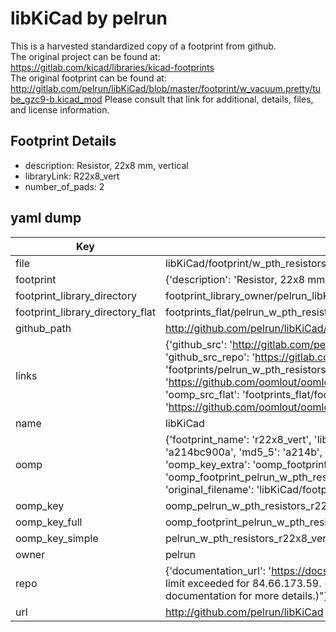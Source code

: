 # libKiCad by pelrun  
This is a harvested standardized copy of a footprint from github.  
The original project can be found at:  
https://gitlab.com/kicad/libraries/kicad-footprints  
The original footprint can be found at:
http://gitlab.com/pelrun/libKiCad/blob/master/footprint/w_vacuum.pretty/tube_gzc9-b.kicad_mod
Please consult that link for additional, details, files, and license information.  
## Footprint Details
* description: Resistor, 22x8 mm, vertical  
* libraryLink: R22x8_vert  
* number_of_pads: 2  
## yaml dump  
| Key | Value |  
| --- | --- |  
| file | libKiCad/footprint/w_pth_resistors.pretty/R22x8_vert.kicad_mod |  
| footprint | {'description': 'Resistor, 22x8 mm, vertical', 'libraryLink': 'R22x8_vert', 'number_of_pads': 2} |  
| footprint_library_directory | footprint_library_owner/pelrun_libKiCad |  
| footprint_library_directory_flat | footprints_flat/pelrun_w_pth_resistors_r22x8_vert/working |  
| github_path | http://github.com/pelrun/libKiCad/blob/master/footprint/w_pth_resistors.pretty/R22x8_vert.kicad_mod |  
| links | {'github_src': 'http://gitlab.com/pelrun/libKiCad/blob/master/footprint/w_vacuum.pretty/tube_gzc9-b.kicad_mod', 'github_src_repo': 'https://gitlab.com/kicad/libraries/kicad-footprints', 'oomp_bot': 'footprints/pelrun_w_pth_resistors_r22x8_vert/working', 'oomp_bot_github': 'https://github.com/oomlout/oomlout_oomp_footprint_bot/tree/main/footprints/pelrun_w_pth_resistors_r22x8_vert/working', 'oomp_src_flat': 'footprints_flat/footprints_flat/pelrun_w_pth_resistors_r22x8_vert/working', 'oomp_src_flat_github': 'https://github.com/oomlout/oomlout_oomp_footprint_src/tree/main/footprints_flat/pelrun_w_pth_resistors_r22x8_vert/working'} |  
| name | libKiCad |  
| oomp | {'footprint_name': 'r22x8_vert', 'library_name': 'w_pth_resistors', 'md5': 'a214bc900aa787722a99d069a8ea7dfc', 'md5_10': 'a214bc900a', 'md5_5': 'a214b', 'md5_6': 'a214bc', 'oomp_key': 'oomp_pelrun_w_pth_resistors_r22x8_vert', 'oomp_key_extra': 'oomp_footprint_pelrun_w_pth_resistors_r22x8_vert', 'oomp_key_full': 'oomp_footprint_pelrun_w_pth_resistors_r22x8_vert_a214bc', 'oomp_key_simple': 'pelrun_w_pth_resistors_r22x8_vert', 'original_filename': 'libKiCad/footprint/w_pth_resistors.pretty/R22x8_vert.kicad_mod', 'owner_name': 'pelrun'} |  
| oomp_key | oomp_pelrun_w_pth_resistors_r22x8_vert |  
| oomp_key_full | oomp_footprint_pelrun_w_pth_resistors_r22x8_vert |  
| oomp_key_simple | pelrun_w_pth_resistors_r22x8_vert |  
| owner | pelrun |  
| repo | {'documentation_url': 'https://docs.github.com/rest/overview/resources-in-the-rest-api#rate-limiting', 'message': "API rate limit exceeded for 84.66.173.59. (But here's the good news: Authenticated requests get a higher rate limit. Check out the documentation for more details.)"} |  
| url | http://github.com/pelrun/libKiCad |  

